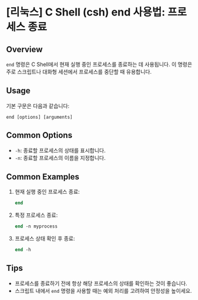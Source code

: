 # [리눅스] C Shell (csh) end 사용법: 프로세스 종료

## Overview
`end` 명령은 C Shell에서 현재 실행 중인 프로세스를 종료하는 데 사용됩니다. 이 명령은 주로 스크립트나 대화형 세션에서 프로세스를 중단할 때 유용합니다.

## Usage
기본 구문은 다음과 같습니다:

```
end [options] [arguments]
```

## Common Options
- `-h`: 종료할 프로세스의 상태를 표시합니다.
- `-n`: 종료할 프로세스의 이름을 지정합니다.

## Common Examples
1. 현재 실행 중인 프로세스 종료:
   ```csh
   end
   ```

2. 특정 프로세스 종료:
   ```csh
   end -n myprocess
   ```

3. 프로세스 상태 확인 후 종료:
   ```csh
   end -h
   ```

## Tips
- 프로세스를 종료하기 전에 항상 해당 프로세스의 상태를 확인하는 것이 좋습니다.
- 스크립트 내에서 `end` 명령을 사용할 때는 예외 처리를 고려하여 안정성을 높이세요.